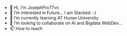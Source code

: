 - 👋 Hi, I’m JosephPro77vn
- 👀 I’m interested in Future... I am Stacked -:)
- 🌱 I’m currently learning AT Hunan University
- 💞️ I’m looking to collaborate on AI and Bigdata WebDev...
- 📫 How to reach

<!---
 I am Stacked -:)
--->
